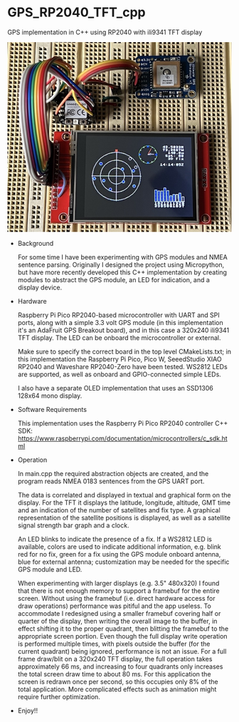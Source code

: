 # GPS_RP2040_TFT_cpp
GPS implementation in C++ using RP2040 with ili9341 TFT display

![Project board showing RP2040, GPS module and ili9341 TFT display](images/GPS_TFT.jpg)

- Background

  For some time I have been experimenting with GPS modules and NMEA sentence parsing.  Originally I designed the project using Micropython, but have more recently developed this C++ implementation by creating modules to abstract the GPS module, an LED for indication, and a display device.
  
- Hardware

  Raspberry Pi Pico RP2040-based microcontroller with UART and SPI ports, along with a simple 3.3 volt GPS module (in this implementation it's an AdaFruit GPS Breakout board), and in this case a 320x240 ili9341 TFT display.  The LED can be onboard the microcontroller or external.
  
  Make sure to specify the correct board in the top level CMakeLists.txt; in this implementation the Raspberry Pi Pico, Pico W, SeeedStudio XIAO RP2040 and Waveshare RP2040-Zero have been tested.  WS2812 LEDs are supported, as well as onboard and GPIO-connected simple LEDs.

  I also have a separate OLED implementation that uses an SSD1306 128x64 mono display.

- Software Requirements

  This implementation uses the Raspberry Pi Pico RP2040 controller C++ SDK:
  https://www.raspberrypi.com/documentation/microcontrollers/c_sdk.html

- Operation

  In main.cpp the required abstraction objects are created, and the program reads NMEA 0183 sentences from the GPS UART port.

  The data is correlated and displayed in textual and graphical form on the display.  For the TFT it displays the latitude, longitude, altitude, GMT time and an indication of the number of satellites and fix type.  A graphical representation of the satellite positions is displayed, as well as a satellite signal strength bar graph and a clock.

  An LED blinks to indicate the presence of a fix.  If a WS2812 LED is available, colors are used to indicate additional information, e.g. blink red for no fix, green for a fix using the GPS module onboard antenna, blue for external antenna; customization may be needed for the specific GPS module and LED.

  When experimenting with larger displays (e.g. 3.5" 480x320) I found that there is not enough memory to support a framebuf for the entire screen.  Without using the framebuf (i.e. direct hardware access for draw operations) performance was pitiful and the app useless.  To accommodate I redesigned using a smaller framebuf covering half or quarter of the display, then writing the overall image to the buffer, in effect shifting it to the proper quadrant, then blitting the framebuf to the appropriate screen portion.  Even though the full display write operation is performed multiple times, with pixels outside the buffer (for the current quadrant) being ignored, performance is not an issue.  For a full frame draw/blit on a 320x240 TFT display, the full operation takes approximately 66 ms, and increasing to four quadrants only increases the total screen draw time to about 80 ms.  For this application the screen is redrawn once per second, so this occupies only 8% of the total application.  More complicated effects such as animation might require further optimization.

- Enjoy!!
